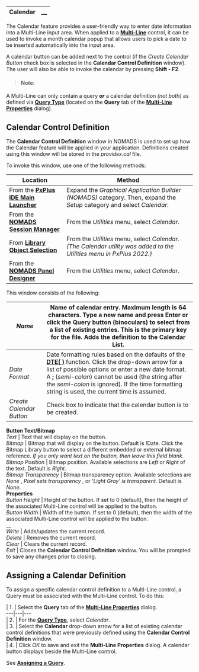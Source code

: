 # 

**Calendar** |  **__**  
---|---  
  
The Calendar feature provides a user-friendly way to enter date information into a Multi-Line input area. When applied to a **[Multi-Line](../../Creating%20Panel%20Controls/Multi-Line%20Control/Overview.md)** control, it can be used to invoke a month calendar popup that allows users to pick a date to be inserted automatically into the input area.

A calendar button can be added next to the control (if the _Create Calendar Button_ check box is selected in the **Calendar Control Definition** window). The user will also be able to invoke the calendar by pressing **Shift - F2**.

> #### **Note:**  
A Multi-Line can only contain a query **_or_** a calendar definition _(not both)_ as defined via **[Query Type](../../Dictionary-Based%20Development/Query%20Subsystem/Invoking%20a%20Query.htm#querytype)** (located on the **Query** tab of the **[Multi-Line Properties](../../Creating%20Panel%20Controls/Multi-Line%20Control/Multi-Line%20Properties.md)** dialog).

## Calendar Control Definition

The **Calendar Control Definition** window in NOMADS is used to set up how the Calendar feature will be applied in your application. Definitions created using this window will be stored in the _providex.cal_ file.

To invoke this window, use one of the following methods:

**Location** |  **Method**  
---|---  
From the **[PxPlus IDE Main Launcher](../../../PxPlus%20IDE/IDE%20Main%20Launcher.md)** |  Expand the _Graphical Application Builder (NOMADS)_ category. Then, expand the _Setup_ category and select _Calendar_.  
From the **[NOMADS Session Manager](../../NOMADS%20Development/Getting%20Started.htm#sessionmgr)** |  From the _Utilities_ menu, select _Calendar_.  
From **[Library Object Selection](../../NOMADS%20Development/Library%20Object%20Selection/Console%20and%20Object%20List.md)** |  From the _Utilities_ menu, select _Calendar_. _(The Calendar utility was added to the Utilities menu in PxPlus 2022.)_  
From the **[NOMADS Panel Designer](../../Panel%20Designer/Introduction.md)** |  From the _Utilities_ menu, select _Calendar_.  
  
This window consists of the following:

_Name_ |  Name of calendar entry. Maximum length is 64 characters. Type a new name and press Enter or click the Query button (binoculars) to select from a list of existing entries. This is the primary key for the file. Adds the definition to the Calendar List.  
---|---  
_Date Format_ |  Date formatting rules based on the defaults of the **[DTE( )](../../../functions/dte.md)** function. Click the drop-down arrow for a list of possible options or enter a new date format. A **;** (_semi-colon_) cannot be used (the string after the _semi-colon_ is ignored). If the time formatting string is used, the current time is assumed.  
_Create Calendar Button_ |  Check box to indicate that the calendar button is to be created.  
**Button Text/Bitmap**  
_Text_ |  Text that will display on the button.  
_Bitmap_ |  Bitmap that will display on the button. Default is !Date. Click the Bitmap Library button to select a different embedded or external bitmap reference. _If you only want text on the button, then leave this field blank._  
_Bitmap Position_ |  Bitmap position. Available selections are _Left_ or _Right_ of the text. Default is _Right_.  
_Bitmap Transparency_ |  Bitmap transparency option. Available selections are _None_ , _Pixel sets transparency_ , or _'Light Gray' is transparent_. Default is _None_.  
**Properties**  
_Button Height_ |  Height of the button. If set to 0 (default), then the height of the associated Multi-Line control will be applied to the button.  
_Button Width_ |  Width of the button. If set to 0 (default), then the width of the associated Multi-Line control will be applied to the button.  
__  
_Write_ |  Adds/updates the current record.  
_Delete_ |  Removes the current record.  
_Clear_ |  Clears the current record.  
_Exit_ |  Closes the **Calendar Control Definition** window. You will be prompted to save any changes prior to closing.  
  
## Assigning a Calendar Definition

To assign a specific calendar control definition to a Multi-Line control, a Query must be associated with the Multi-Line control. To do this:

|  1. |  Select the **Query** tab of the **[Multi-Line Properties](../../Creating%20Panel%20Controls/Multi-Line%20Control/Multi-Line%20Properties.md)** dialog.  
---|---|---  
|  2. |  For the **[Query Type](../../Dictionary-Based%20Development/Query%20Subsystem/Invoking%20a%20Query.htm#querytype)**, select _Calendar_.  
|  3. |  Select the **Calendar** drop-down arrow for a list of existing calendar control definitions that were previously defined using the **Calendar Control Definition** window.  
|  4. |  Click _OK_ to save and exit the **Multi-Line Properties** dialog. A calendar button displays beside the Multi-Line control.  
  
See **[Assigning a Query](../../Dictionary-Based%20Development/Query%20Subsystem/Invoking%20a%20Query.htm#assigningquery)**.
